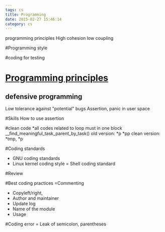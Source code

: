 ```yaml
---
tags: cs
title: Programming
date: 2015-02-27 15:46:14
category: cs
---
```

programming principles
High cohesion low coupling


#Programming style

#coding for testing

# [Programming principles](http://en.wikipedia.org/wiki/Category:Programming_principles)
## defensive programming
Low tolerance against "potential" bugs
Assertion, panic in user space

#Skills 
How to use assertion

#clean code
*all codes related to loop must in one block
__find_meaningful_task_parent_by_task()
old version: *p *pp
clean version: *tmp, *p

#Coding standards
* GNU coding standards
* Linux kernel coding style
= Shell coding standard


#Review


#Best coding practices
=Commenting
* Copyleft/right,
* Author and maintainer
* Update log
* Name of the module
* Usage

#Coding error
= Leak of semicolon, parentheses



